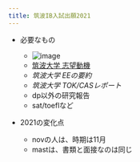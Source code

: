 ```yaml
---
title: 筑波IB入試出願2021
---
```


* 必要なもの
  
  * ![image](https://gyazo.com/c737d507c82b97a4255c8399fafc3809/thumb/1000)
  * [筑波大学 志望動機](%E7%AD%91%E6%B3%A2%E5%A4%A7%E5%AD%A6%20%E5%BF%97%E6%9C%9B%E5%8B%95%E6%A9%9F.md)
  * *筑波大学 EEの要約*
  * *筑波大学 TOK/CASレポート*
  * dp以外の研究報告
  * sat/toeflなど
* 2021の変化点
  
  * novの人は、時期は11月
  * mastは、書類と面接なのは同じ
